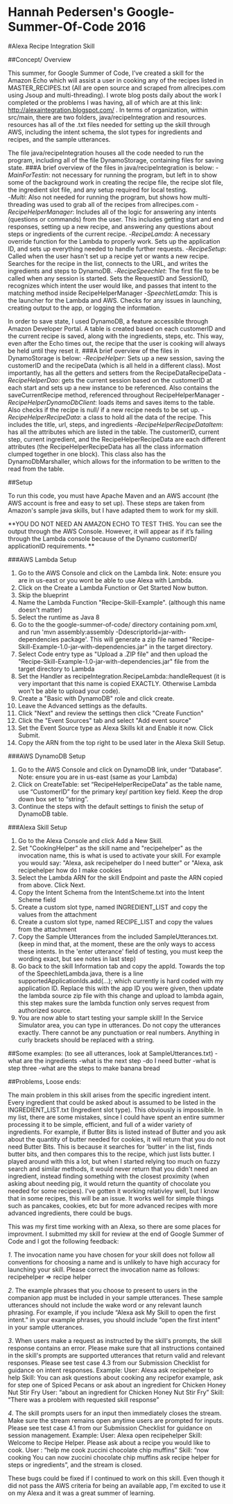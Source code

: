# Hannah Pedersen's Google-Summer-Of-Code 2016 
#Alexa Recipe Integration Skill

##Concept/ Overview

This summer, for Google Summer of Code, I’ve created a skill for the Amazon Echo which will assist a user in cooking any of the recipes listed in MASTER_RECIPES.txt (All are open source and scraped from allrecipes.com using Jsoup and multi-threading). I wrote blog posts daily about the work I completed or the problems I was having, all of which are at this link: http://alexaintegration.blogspot.com/ . In terms of organization, within src/main, there are two folders, java/recipeIntegration and resources. resources has all of the .txt files needed for setting up the skill through AWS, including the intent schema, the slot types for ingredients and recipes, and the sample utterances. 

The file java/recipeIntegration houses all the code needed to run the program, including all of the file DynamoStorage, containing files for saving state. 
###A brief overview of the files in java/recipeIntegration is below:
	-*MainForTestin*: not necessary for running the program, but left in to show some of the background work in creating the recipe file, the recipe slot file, the ingredient slot file, and any setup required for local testing.  
	-*Multi*: Also not needed for running the program, but shows how multi-threading was used to grab all of the recipes from allrecipes.com
	-*RecipeHelperManager*: Includes all of the logic for answering any intents (questions or commands) from the user. This includes getting start and end responses, setting up a new recipe, and answering any questions about steps or ingredients of the current recipe.
	-*RecipeLamda*: A necessary override function for the Lambda to properly work. Sets up the application ID, and sets up everything needed to handle further requests. 
	-*RecipeSetup*: Called when the user hasn't set up a recipe yet or wants a new recipe. Searches for the recipe in the list, connects to the URL, and writes the ingredients and steps to DynamoDB.
	-*RecipeSpeechlet*: The first file to be called when any session is started. Sets the RequestID and SessionID, recognizes which intent the user would like, and passes that intent to the matching method inside RecipeHelperManager
	-*SpeechletLamda*: This is the launcher for the Lambda and AWS. Checks for any issues in launching, creating output to the app, or logging the information.

In order to save state, I used DynamoDB, a feature accessible through Amazon Developer Portal. A table is created
based on each customerID and the current recipe is saved, along with the ingredients, steps, etc. This way, even after the Echo times out, the recipe that the user is cooking will always be held until they reset it. 
###A brief overview of the files in DynamoStorage is below:
	-*RecipeHelper*: Sets up a new session, saving the customerID and the recipeData (which is all held in a different class). Most importantly, has all the getters and setters from the RecipeDataRecipeData
	-*RecipeHelperDao*: gets the current session based on the customerID at each start and sets up a new instance
	to be referenced. Also contains the saveCurrentRecipe method, referenced throughout RecipeHelperManager
	-*RecipeHelperDynamoDbClient*: loads items and saves items to the table. Also checks if the recipe is null/ if a new recipe needs to be set up.
	-*RecipeHelperRecipeData*: a class to hold all the data of the recipe. This includes the title, url, steps, and ingredients
	-*RecipeHelperRecipeDataItem*: has all the attributes which are listed in the table. The customerID, current step, current ingredient, and the RecipeHelperRecipeData are each different attributes (the RecipeHelperRecipeData has all the class information clumped together in one block). This class also has the DynamoDbMarshaller, which allows for the information to be written to the read from the table. 
	 
	

##Setup

To run this code, you must have Apache Maven and an AWS account (the AWS account is free and easy to set up). These steps are taken from Amazon's sample java skills, but I have adapted them to work for my skill.

**YOU DO NOT NEED AN AMAZON ECHO TO TEST THIS. You can see the output through the AWS Console. However, it will appear as if it’s failing through the Lambda console because of the Dynamo customerID/ applicationID requirements. **

###AWS Lambda Setup

1. Go to the AWS Console and click on the Lambda link. Note: ensure you are in us-east or you wont be able to use Alexa with Lambda.
2. Click on the Create a Lambda Function or Get Started Now button.
3. Skip the blueprint
4. Name the Lambda Function "Recipe-Skill-Example". (although this name doesn't matter)
5. Select the runtime as Java 8
6. Go to the the google-summer-of-code/ directory containing pom.xml, and run 'mvn assembly:assembly -DdescriptorId=jar-with-dependencies package'. This will generate a zip file named "Recipe-Skill-Example-1.0-jar-with-dependencies.jar" in the target directory.
7. Select Code entry type as "Upload a .ZIP file" and then upload the "Recipe-Skill-Example-1.0-jar-with-dependencies.jar" file from the target directory to Lambda
8. Set the Handler as recipeIntegration.RecipeLambda::handleRequest (it is very important that this name is copied EXACTLY. Otherwise Lambda won't be able to upload your code).
9. Create a "Basic with DynamoDB" role and click create.
10. Leave the Advanced settings as the defaults.
11. Click "Next" and review the settings then click "Create Function"
12. Click the "Event Sources" tab and select "Add event source"
13. Set the Event Source type as Alexa Skills kit and Enable it now. Click Submit.
14. Copy the ARN from the top right to be used later in the Alexa Skill Setup.


###AWS DynamoDB Setup
1. Go to the AWS Console and click on DynamoDB link, under “Database”. Note: ensure you are in us-east (same as your Lambda)
2. Click on CreateTable: set “RecipeHelperRecipeData” as the table name, use “CustomerID” for the primary key/ partition key field. Keep the drop down box set to  “string”.
3. Continue the steps with the default settings to finish the setup of DynamoDB table.

###Alexa Skill Setup

1. Go to the Alexa Console and click Add a New Skill.
2. Set "CookingHelper" as the skill name and "recipehelper" as the invocation name, this is what is used to activate your skill. For example you would say: "Alexa, ask recipehelper do I need butter" or "Alexa, ask recipehelper how do I make cookies
3. Select the Lambda ARN for the skill Endpoint and paste the ARN copied from above. Click Next.
4. Copy the Intent Schema from the IntentScheme.txt into the Intent Scheme field
5. Create a custom slot type, named INGREDIENT_LIST and copy the values from the attachment
6. Create a custom slot type, named RECIPE_LIST and copy the values from the attachment
7. Copy the Sample Utterances from the included SampleUtterances.txt. (keep in mind that, at the moment, these are the only ways to access these intents. In the 'enter utterance' field of testing, you must keep the wording exact, but see notes in last step)
8. Go back to the skill Information tab and copy the appId. Towards the top of the SpeechletLambda.java, there is a line supportedApplicationIds.add(...); which currently is hard coded with my application ID. Replace this with the app ID you were given, then update the lambda source zip file with this change and upload to lambda again, this step makes sure the lambda function only serves request from authorized source.
9. You are now able to start testing your sample skill! In the Service Simulator area, you can type in utterances. Do not copy the utterances exactly. There cannot be any punctuation or real numbers. Anything in curly brackets should be replaced with a string.

##Some examples: (to see all utterances, look at SampleUtterances.txt)
        -what are the ingredients
	-what is the next step
        -do I need butter
        -what is step three
        -what are the steps to make banana bread
        
##Problems, Loose ends:

The main problem in this skill arises from the specific ingredient intent. Every ingredient that could be asked about is assumed to be listed in the INGREDIENT_LIST.txt (Ingredient slot type). This obviously is impossible. In my list, there are some mistakes, since I could have spent an entire summer processing it to be simple, efficient, and full of a wider variety of ingredients. For example, if Butter Bits is listed instead of Butter and you ask about the quantity of butter needed for cookies, it will return that you do not need Butter Bits. This is because it searches for 'butter' in the list, finds butter bits, and then compares this to the recipe, which just lists butter. I played around with this a lot, but when I started relying too much on fuzzy search and similar methods, it would never return that you didn't need an ingredient, instead finding something with the closest proximity (when asking about needing pig, it would return the quantity of chocolate you needed for some recipes). I've gotten it working relativley well, but I know that in some recipes, this will be an issue. It works well for simple things such as pancakes, cookies, etc but for more advanced recipes with more advanced ingredients, there could be bugs.

This was my first time working with an Alexa, so there are some places for improvment. I submitted my skill for review at the end of Google Summer of Code and I got the following feedback:

*1*. The invocation name you have chosen for your skill does not follow all conventions for choosing a name and is unlikely to have high accuracy for launching your skill.
Please correct the invocation name as follows:
recipehelper => recipe helper 

*2*. The example phrases that you choose to present to users in the companion app must be included in your sample utterances. These sample utterances should not include the wake word or any relevant launch phrasing. For example, if you include “Alexa ask My Skill to open the first intent.” in your example phrases, you should include “open the first intent” in your sample utterances.

*3*. When users make a request as instructed by the skill's prompts, the skill response contains an error. Please make sure that all instructions contained in the skill's prompts are supported utterances that return valid and relevant responses. Please see test case 4.3 from our Submission Checklist for guidance on intent responses.
Example:
User: Alexa ask recipehelper to help
Skill: You can ask questions about cooking any recipefor example, ask for step one of Spiced Pecans or ask about an ingredient for Chicken Honey Nut Stir Fry
User: “about an ingredient for Chicken Honey Nut Stir Fry”
Skill: “There was a problem with requested skill response”

*4*. The skill prompts users for an input then immediately closes the stream. Make sure the stream remains open anytime users are prompted for inputs. Please see test case 4.1 from our Submission Checklist for guidance on session management.
Example:
User: Alexa open recipehelper
Skill: Welcome to Recipe Helper. Please ask about a recipe you would like to cook. 
User : “help me cook zuccini chocolate chip muffins”
Skill: “now cooking You can now zuccini chocolate chip muffins ask recipe helper for steps or ingredients”, and the stream is closed.

These bugs could be fixed if I continued to work on this skill. Even though it did not pass the AWS criteria for being an available app, I'm excited to use it on my Alexa and it was a great summer of learning.
